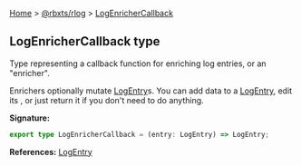 [Home](./index.md) &gt; [@rbxts/rlog](./rlog.md) &gt; [LogEnricherCallback](./rlog.logenrichercallback.md)

## LogEnricherCallback type

Type representing a callback function for enriching log entries, or an "enricher".

Enrichers optionally mutate [LogEntry](./rlog.logentry.md)<!-- -->s. You can add data to a
[LogEntry](./rlog.logentry.md)<!-- -->, edit its , or just return it if you don't need to do anything.

**Signature:**

```typescript
export type LogEnricherCallback = (entry: LogEntry) => LogEntry;
```

**References:** [LogEntry](./rlog.logentry.md)
